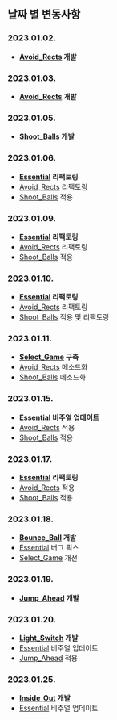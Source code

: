 ## **날짜 별 변동사항**

### 2023.01.02.

- **[Avoid_Rects](./avoid_rects.md#20230102) 개발**

### 2023.01.03.

- **[Avoid_Rects](./avoid_rects.md#20230103) 개발**

### 2023.01.05.

- **[Shoot_Balls](./shoot_balls.md#20230105) 개발**

### 2023.01.06.

- **[Essential](./essential.md#20230106) 리팩토링**
- [Avoid_Rects](./avoid_rects.md#20230106) 리팩토링
- [Shoot_Balls](./shoot_balls.md#20230106) 적용

### 2023.01.09.

- **[Essential](./essential.md#20230106) 리팩토링**
- [Avoid_Rects](./avoid_rects.md#20230109) 리팩토링
- [Shoot_Balls](./shoot_balls.md#20230109) 적용

### 2023.01.10.

- **[Essential](./essential.md#20230110) 리팩토링**
- [Avoid_Rects](./avoid_rects.md#20230110) 리팩토링
- [Shoot_Balls](./shoot_balls.md#20230110) 적용 및 리팩토링

### 2023.01.11.

- **[Select_Game](./select_game.md#20230111) 구축**
- [Avoid_Rects](./avoid_rects.md#20230111) 메소드화
- [Shoot_Balls](./shoot_balls.md#20230111) 메소드화

### 2023.01.15.

- **[Essential](./essential.md#20230115) 비주얼 업데이트**
- [Avoid_Rects](./avoid_rects.md#20230115) 적용
- [Shoot_Balls](./shoot_balls.md#20230115) 적용

### 2023.01.17.

- **[Essential](./essential.md#20230117) 리팩토링**
- [Avoid_Rects](./avoid_rects.md#20230117) 적용
- [Shoot_Balls](./shoot_balls.md#20230117) 적용

### 2023.01.18.

- **[Bounce_Ball](./bounce_ball.md#20230118) 개발**
- [Essential](./essential.md#20230118) 버그 픽스
- [Select_Game](./select_game.md#20230118) 개선

### 2023.01.19.

- **[Jump_Ahead](./jump_ahead.md#20230119) 개발**

### 2023.01.20.

- **[Light_Switch](./light_switch.md#20230120) 개발**
- [Essential](./essential.md#20230120) 비주얼 업데이트
- [Jump_Ahead](./jump_ahead.md#20230120) 적용

### 2023.01.25.

- **[Inside_Out](./inside_out.md#20230125) 개발**
- [Essential](./essential.md#20230125) 비주얼 업데이트
